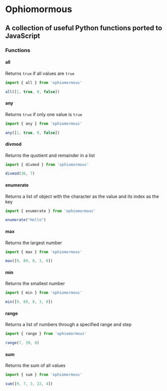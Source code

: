 # Ophiomormous

## A collection of useful Python functions ported to JavaScript

### Functions

#### all

Returns `true` if all values are `true`

```js
import { all } from 'ophiomormous'

all([1, true, 0, false])
```

#### any

Returns `true` if only one value is `true`

```js
import { any } from 'ophiomormous'

any([1, true, 0, false])
```

#### divmod

Returns the quotient and remainder in a list

```js
import { divmod } from 'ophiomormous'

divmod(36, 7)
```

#### enumerate

Returns a list of object with the character as the value and its index as the key

```js
import { enumerate } from 'ophiomormous'

enumerate("Hello")
```

#### max

Returns the largest number

```js
import { max } from 'ophiomormous'

max([9, 89, 8, 3, 0])
```

#### min

Returns the smallest number

```js
import { min } from 'ophiomormous'

min([9, 89, 8, 3, 0])
```

#### range

Returns a list of numbers through a specified range and step

```js
import { range } from 'ophiomormous'

range(7, 39, 8)
```

#### sum

Returns the sum of all values

```js
import { sum } from 'ophiomormous'

sum([9, 7, 3, 22, 4])
```
